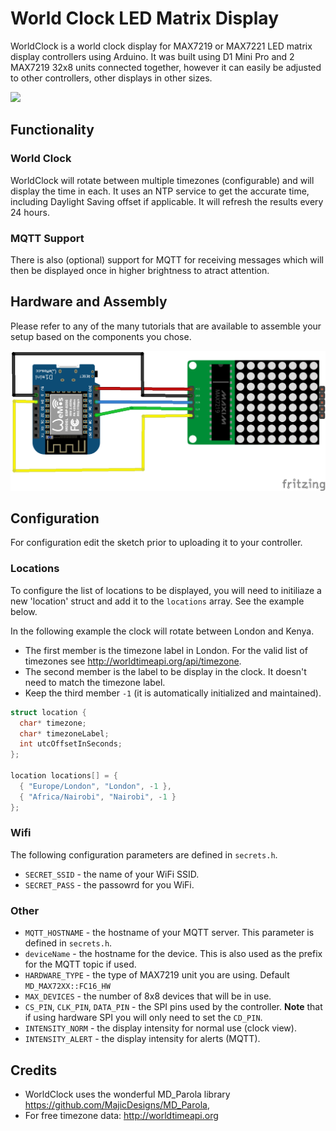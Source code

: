 # World Clock LED Matrix Display

WorldClock is a world clock display for MAX7219 or MAX7221 LED matrix display controllers using Arduino. It was built using D1 Mini Pro and 2 MAX7219 32x8 units connected together, however it can easily be adjusted to other controllers, other displays in other sizes.

![](images/ezgif-2-7321fc9e29c7.gif)

## Functionality

### World Clock

WorldClock will rotate between multiple timezones (configurable) and will display the time in each. It uses an NTP service to get the accurate time, including Daylight Saving offset if applicable. It will refresh the results every 24 hours.

### MQTT Support

There is also (optional) support for MQTT for receiving messages which will then be displayed once in higher brightness to atract attention.

## Hardware and Assembly

Please refer to any of the many tutorials that are available to assemble your setup based on the components you chose.

![](images/wemos-and-max7219-_bb.png)

## Configuration

For configuration edit the sketch prior to uploading it to your controller.

### Locations

To configure the list of locations to be displayed, you will need to initiliaze a new 'location' struct and add it to the `locations` array. See the example below.

In the following example the clock will rotate between London and Kenya.

* The first member is the timezone label in London. For the valid list of timezones see <http://worldtimeapi.org/api/timezone>.
* The second member is the label to be display in the clock. It doesn't need to match the timezone label.
* Keep the third member `-1` (it is automatically initialized and maintained).

```c++
struct location {
  char* timezone;
  char* timezoneLabel;
  int utcOffsetInSeconds;
};

location locations[] = {
  { "Europe/London", "London", -1 },
  { "Africa/Nairobi", "Nairobi", -1 }
};
```

### Wifi

The following configuration parameters are defined in `secrets.h`.

* `SECRET_SSID` - the name of your WiFi SSID.
* `SECRET_PASS` - the passowrd for you WiFi.

### Other

* `MQTT_HOSTNAME` - the hostname of your MQTT server. This parameter is defined in `secrets.h`.
* `deviceName` - the hostname for the device. This is also used as the prefix for the MQTT topic if used.
* `HARDWARE_TYPE` - the type of MAX7219 unit you are using. Default `MD_MAX72XX::FC16_HW`
* `MAX_DEVICES` - the number of 8x8 devices that will be in use.
* `CS_PIN`, `CLK_PIN`, `DATA_PIN` - the SPI pins used by the controller. **Note** that if using hardware SPI you will only need to set the `CD_PIN`.
* `INTENSITY_NORM` - the display intensity for normal use (clock view).
* `INTENSITY_ALERT` - the display intensity for alerts (MQTT).

## Credits

* WorldClock uses the wonderful MD_Parola library https://github.com/MajicDesigns/MD_Parola, 
* For free timezone data: http://worldtimeapi.org 
